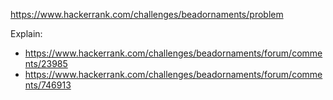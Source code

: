 https://www.hackerrank.com/challenges/beadornaments/problem

Explain:
- https://www.hackerrank.com/challenges/beadornaments/forum/comments/23985
- https://www.hackerrank.com/challenges/beadornaments/forum/comments/746913
